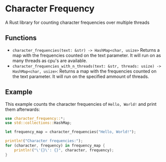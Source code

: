 # Character Frequency

A Rust library for counting character frequencies over multiple threads

## Functions

- `character_frequencies(text: &str) -> HashMap<char, usize>`
Returns a map with the frequencies counted on the text parameter.
It will run on as many threads as cpu's are available. 
- `character_frequencies_with_n_threads(text: &str, threads: usize) -> HashMap<char, usize>`:
Returns a map with the frequencies counted on the text parameter.
It will run on the specified ammount of threads.

## Example
This example counts the character frequencies of `Hello, World!` and print them afterwards:
```rust
use character_frequency::*;
use std::collections::HashMap;

let frequency_map = character_frequencies("Hello, World!");

println!("Character frequencies:");
for (character, frequency) in frequency_map {
    println!("\'{}\': {}", character, frequency);
}
```